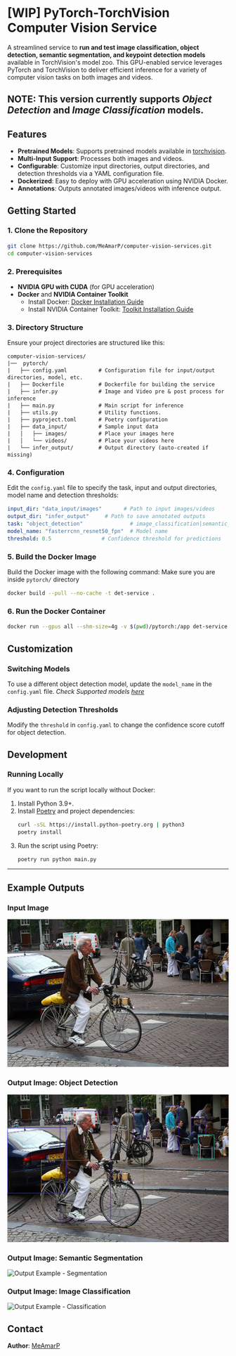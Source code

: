 # **[WIP] PyTorch-TorchVision Computer Vision Service**

A streamlined service to **run and test image classification, object detection, semantic segmentation, and keypoint detection models** available in TorchVision's model zoo. This GPU-enabled service leverages PyTorch and TorchVision to deliver efficient inference for a variety of computer vision tasks on both images and videos.

NOTE: This version currently supports *Object Detection* and *Image Classification* models.
---

## **Features**
- **Pretrained Models**: Supports pretrained models available in [torchvision](https://pytorch.org/vision/stable/models.html#).
- **Multi-Input Support**: Processes both images and videos.
- **Configurable**: Customize input directories, output directories, and detection thresholds via a YAML configuration file.
- **Dockerized**: Easy to deploy with GPU acceleration using NVIDIA Docker.
- **Annotations**: Outputs annotated images/videos with inference output.

## **Getting Started**

### **1. Clone the Repository**
```bash
git clone https://github.com/MeAmarP/computer-vision-services.git
cd computer-vision-services
```

### **2. Prerequisites**

- **NVIDIA GPU with CUDA** (for GPU acceleration)
- **Docker** and **NVIDIA Container Toolkit**
  - Install Docker: [Docker Installation Guide](https://docs.docker.com/get-docker/)
  - Install NVIDIA Container Toolkit: [Toolkit Installation Guide](https://docs.nvidia.com/datacenter/cloud-native/container-toolkit/install-guide.html)


### **3. Directory Structure**
Ensure your project directories are structured like this:
```
computer-vision-services/
|──  pytorch/
|   ├── config.yaml          # Configuration file for input/output directories, model, etc.
|   ├── Dockerfile           # Dockerfile for building the service
|   ├── infer.py             # Image and Video pre & post process for inference
|   ├── main.py              # Main script for inference
|   ├── utils.py             # Utility functions.
|   ├── pyproject.toml       # Poetry configuration
|   ├── data_input/          # Sample input data
|   │   ├── images/          # Place your images here
|   │   └── videos/          # Place your videos here
|   └── infer_output/        # Output directory (auto-created if missing)
```

### **4. Configuration**

Edit the `config.yaml` file to specify the task, input and output directories, model name and detection thresholds:
```yaml
input_dir: "data_input/images"       # Path to input images/videos
output_dir: "infer_output"     # Path to save annotated outputs
task: "object_detection"               # image_classification|semantic_segmentation
model_name: "fasterrcnn_resnet50_fpn"  # Model name
threshold: 0.5                # Confidence threshold for predictions
```


### **5. Build the Docker Image**
Build the Docker image with the following command: Make sure you are inside `pytorch/` directory

```bash
docker build --pull --no-cache -t det-service .
```

### **6. Run the Docker Container**

```bash
docker run --gpus all --shm-size=4g -v $(pwd)/pytorch:/app det-service
```

## **Customization**

### **Switching Models**
To use a different object detection model, update the `model_name` in the `config.yaml` file. 
*Check Supported models [here](https://pytorch.org/vision/stable/models.html#object-detection-instance-segmentation-and-person-keypoint-detection)*

### **Adjusting Detection Thresholds**
Modify the `threshold` in `config.yaml` to change the confidence score cutoff for object detection.


## **Development**

### **Running Locally**
If you want to run the script locally without Docker:
1. Install Python 3.9+.
2. Install [Poetry](https://python-poetry.org/) and project dependencies:
   ```bash
   curl -sSL https://install.python-poetry.org | python3
   poetry install
   ```
3. Run the script using Poetry:
   ```bash
   poetry run python main.py
   ```

---

## **Example Outputs**

### **Input Image**
![Input Example](https://github.com/MeAmarP/computer-vision-services/blob/b01a7e4e5fed2d4fc3021d6369e922144000c8ef/pytorch/data_input/images/1.jpg)

### **Output Image: Object Detection**
![Output Example - Object Detection](https://github.com/MeAmarP/computer-vision-services/blob/main/pytorch/infer_output/fcos_resnet50_fpn/annotated_1.jpg)

### **Output Image: Semantic Segmentation**
![Output Example - Segmentation](https://github.com/MeAmarP/computer-vision-services/blob/main/pytorch/infer_output/fcn_resnet50/annotated_1.jpg)

### **Output Image: Image Classification**
![Output Example - Classification](https://github.com/MeAmarP/computer-vision-services/blob/main/pytorch/infer_output/mobilenet_v3_large/annotated_1.jpg)

## Contact
**Author**: [MeAmarP](https://github.com/MeAmarP)
